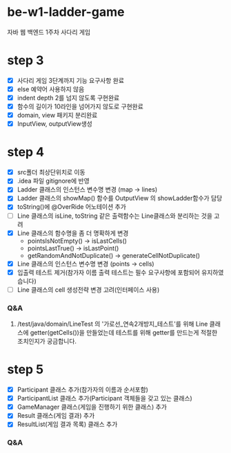 # be-w1-ladder-game

자바 웹 백엔드 1주차 사다리 게임

# step 3
- [x] 사다리 게임 3단계까지 기능 요구사항 완료
- [x] else 예약어 사용하지 않음
- [x] indent depth 2를 넘지 않도록 구현완료
- [x] 함수의 길이가 10라인을 넘어가지 않도로 구현완료
- [x] domain, view 패키지 분리완료
- [x] InputView, outputView생성

# step 4
- [x] src폴더 최상단위치로 이동
- [x] .idea 파일 gitignore에 반영
- [x] Ladder 클래스의 인스턴스 변수명 변경 (map -> lines)
- [x] Ladder 클래스의 showMap() 함수를 OutputView 의 showLadder함수가 담당
- [x] toString()에 @OverRide 어노테이션 추가
- [ ] Line 클래스의 isLine, toString 같은 출력함수는 Line클래스와 분리하는 것을 고려
- [x] Line 클래스의 함수명을 좀 더 명확하게 변경
   - pointsIsNotEmpty() -> isLastCells()
   - pointsLastTrue() -> isLastPoint()
   - getRandomAndNotDuplicate() -> generateCellNotDuplicate()
- [x] Line 클래스의 인스턴스 변수명 변경 (points -> cells)
- [x] 입출력 테스트 제거(참가자 이름 출력 테스트는 필수 요구사항에 포함되어 유지하였습니다)
- [ ] Line 클래스의 cell 생성전략 변경 고려(인터페이스 사용)

### Q&A
1. /test/java/domain/LineTest 의 '가로선_연속2개방지_테스트'를 위해 Line 클래스에 getter(getCells())을 만들었는데 테스트를 위해 getter를 만드는게 적절한 조치인지가 궁금합니다.

# step 5
- [x] Participant 클래스 추가(참가자의 이름과 순서포함)
- [x] ParticipantList 클래스 추가(Participant 객체들을 갖고 있는 클래스)
- [x] GameManager 클래스(게임을 진행하기 위한 클래스) 추가
- [x] Result 클래스(게임 결과) 추가
- [x] ResultList(게임 결과 목록) 클래스 추가

### Q&A
